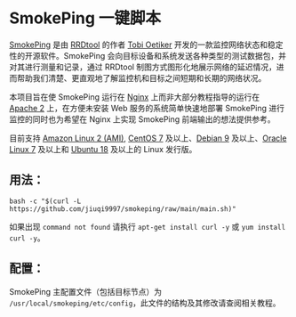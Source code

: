# SmokePing 一键脚本

[SmokePing](https://oss.oetiker.ch/smokeping) 是由 [RRDtool](https://oss.oetiker.ch/rrdtool) 的作者 [Tobi Oetiker](https://www.oetiker.ch) 开发的一款监控网络状态和稳定性的开源软件。SmokePing 会向目标设备和系统发送各种类型的测试数据包，并对其进行测量和记录，通过 RRDtool 制图方式图形化地展示网络的延迟情况，进而帮助我们清楚、更直观地了解监控机和目标之间短期和长期的网络状况。

本项目旨在使 SmokePing 运行在 [Nginx](https://nginx.org) 上而非大部分教程指导的运行在 [Apache 2](https://httpd.apache.org) 上，在方便未安装 Web 服务的系统简单快速地部署 SmokePing 进行监控的同时也为希望在 Nginx 上实现 SmokePing 前端输出的想法提供参考。

目前支持 [Amazon Linux 2 (AMI)](https://aws.amazon.com/amazon-linux-2), [CentOS 7](https://www.centos.org) 及以上、[Debian 9](https://www.debian.org) 及以上、[Oracle Linux 7](https://www.oracle.com/linux) 及以上和 [Ubuntu 18](https://ubuntu.com) 及以上的 Linux 发行版。


## 用法：

```
bash -c "$(curl -L https://github.com/jiuqi9997/smokeping/raw/main/main.sh)"
```

如果出现 `command not found` 请执行 `apt-get install curl -y` 或 `yum install curl -y`。

## 配置：
SmokePing 主配置文件（包括目标节点）为 `/usr/local/smokeping/etc/config`，此文件的结构及其修改请查阅相关教程。
